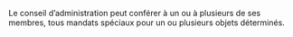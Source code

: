 Le conseil d’administration peut conférer à un ou à plusieurs de ses membres, tous mandats spéciaux pour un ou plusieurs objets déterminés.
